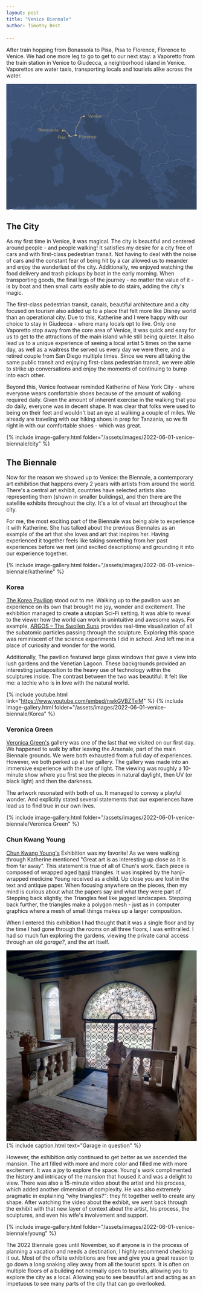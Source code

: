 ```yaml
---
layout: post
title: "Venice Biennale"
author: Timothy Best

---
```


After train hopping from Bonassola to Pisa, Pisa to Florence, Florence to Venice. We had one more leg to go to get to our next stay: a Vaporetto from the train station in Venice to Giudecca, a neighborhood island in Venice. Vaporettos are water taxis, transporting locals and tourists alike across the water.

![route](/assets/images/2022-06-01-venice-biennale/route.png)

## The City

As my first time in Venice, it was magical. The city is beautiful and centered around people - and people walking! It satisfies my desire for a city free of cars and with first-class pedestrian transit. Not having to deal with the noise of cars and the constant fear of being hit by a car allowed us to meander and enjoy the wanderlust of the city. Additionally, we enjoyed watching the food delivery and trash pickups by boat in the early morning. When transporting goods, the final legs of the journey - no matter the value of it - is by boat and then small carts easily able to do stairs, adding the city's magic. 

The first-class pedestrian transit, canals, beautiful architecture and a city focused on tourism also added up to a place that felt more like Disney world than an operational city. Due to this, Katherine and I were happy with our choice to stay in Giudecca - where many locals opt to live. Only one Vaporetto stop away from the core area of Venice, it was quick and easy for us to get to the attractions of the main island while still being quieter. It also lead us to a unique experience of seeing a local artist 5 times on the same day, as well as a waitress the served us every day we were there, and a retired couple from San Diego multiple times. Since we were all taking the same public transit and enjoying first-class pedestrian transit, we were able to strike up conversations and enjoy the moments of continuing to bump into each other.

Beyond this, Venice footwear reminded Katherine of New York City - where everyone wears comfortable shoes because of the amount of walking required daily. Given the amount of inherent exercise in the walking that you do daily, everyone was in decent shape. It was clear that folks were used to being on their feet and wouldn't bat an eye at walking a couple of miles. We already are traveling with our hiking shoes in prep for Tanzania, so we fit right in with our comfortable shoes - which was great. 

{% include image-gallery.html folder="/assets/images/2022-06-01-venice-biennale/city" %}

## The Biennale

Now for the reason we showed up to Venice: the Biennale, a contemporary art exhibition that happens every 2 years with artists from around the world. There's a central art exhibit, countries have selected artists also representing them (shown in smaller buildings), and then there are the satellite exhibits throughout the city. It's a lot of visual art throughout the city. 

For me, the most exciting part of the Biennale was being able to experience it with Katherine. She has talked about the previous Biennales as an example of the art that she loves and art that inspires her. Having experienced it together feels like taking something from her past experiences before we met (and excited descriptions) and grounding it into our experience together.

{% include image-gallery.html folder="/assets/images/2022-06-01-venice-biennale/katherine" %}


### Korea

[The Korea Pavilion](https://www.korean-pavilion.or.kr/) stood out to me. Walking up to the pavilion was an experience on its own that brought me joy, wonder and excitement. The exhibition managed to create a utopian Sci-Fi setting. It was able to reveal to the viewer how the world can work in unintuitive and awesome ways. For example, [ARGOS – The Swollen Suns](https://static.designboom.com/wp-content/uploads/2022/04/korea-pavilion-designboom-01.jpg) provides real-time visualization of all the subatomic particles passing through the sculpture. Exploring this space was reminiscent of the science experiments I did in school. And left me in a place of curiosity and wonder for the world.

Additionally, The pavilion featured large glass windows that gave a view into lush gardens and the Venetian Lagoon. These backgrounds provided an interesting juxtaposition to the heavy use of technology within the sculptures inside. The contrast between the two was beautiful. It felt like me: a techie who is in love with the natural world. 

{% include youtube.html link="https://www.youtube.com/embed/nwkGVBZTxiM" %}
{% include image-gallery.html folder="/assets/images/2022-06-01-venice-biennale/Korea" %}

### Veronica Green

[Veronica Green's](https://www.veronicagreen.com/) gallery was one of the last that we visited on our first day. We happened to walk by after leaving the Arsenale, part of the main Biennale grounds. We were both exhausted from a full day of experiences. However, we both perked up at her gallery. The gallery was made into an immersive experience with the use of light. The viewing was roughly a 10-minute show where you first see the pieces in natural daylight, then UV (or black light) and then the darkness.

The artwork resonated with both of us. It managed to convey a playful wonder. And explicitly stated several statements that our experiences have lead us to find true in our own lives.

{% include image-gallery.html folder="/assets/images/2022-06-01-venice-biennale/Veronica Green" %}

### Chun Kwang Young

[Chun Kwang Young's](http://www.chunkwangyoung.com/html/main.php) Exhibition was my favorite! As we were walking through Katherine mentioned "Great art is as interesting up close as it is from far away". This statement is true of all of Chun's work. Each piece is composed of wrapped aged [hanji](https://en.wikipedia.org/wiki/Korean_paper) triangles. It was inspired by the hanji-wrapped medicine Young received as a child. Up close you are lost in the text and antique paper. When focusing anywhere on the pieces, then my mind is curious about what the papers say and what they were part of. Stepping back slightly, the Triangles feel like jagged landscapes. Stepping back further, the triangles make a polygon mesh - just as in computer graphics where a mesh of small things makes up a larger composition.

When I entered this exhibition I had thought that it was a single floor and by the time I had gone through the rooms on all three floors, I was enthralled. I had so much fun exploring the gardens, viewing the private canal access through an old *garage?*, and the art itself.

![door to the cannel](/assets/images/2022-06-01-venice-biennale/garage.jpg)
{% include caption.html text="Garage in question" %}

However, the exhibition only continued to get better as we ascended the mansion. The art filled with more and more color and filled me with more excitement. It was a joy to explore the space. Young's work complimented the history and intricacy of the mansion that housed it and was a delight to view. There was also a 15-minute video about the artist and his process, which added another dimension of complexity. He was also extremely pragmatic in explaining "why triangles?": they fit together well to create any shape. After watching the video about the exhibit, we went back through the exhibit with that new layer of context about the artist, his process, the sculptures, and even his wife's involvement and support. 

{% include image-gallery.html folder="/assets/images/2022-06-01-venice-biennale/young" %}


The 2022 Biennale goes until November, so if anyone is in the process of planning a vacation and needs a destination, I highly recommend checking it out. Most of the offsite exhibitions are free and give you a great reason to go down a long snaking alley away from all the tourist spots. It is often on multiple floors of a building not normally open to tourists, allowing you to explore the city as a local. Allowing you to see beautiful art and acting as an impetuous to see many parts of the city that can go overlooked.
